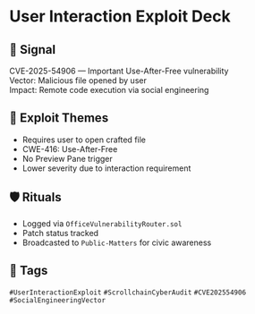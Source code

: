 # User Interaction Exploit Deck

## 📍 Signal
CVE-2025-54906 — Important Use-After-Free vulnerability  
Vector: Malicious file opened by user  
Impact: Remote code execution via social engineering

## 🧭 Exploit Themes
- Requires user to open crafted file
- CWE-416: Use-After-Free
- No Preview Pane trigger
- Lower severity due to interaction requirement

## 🛡️ Rituals
- Logged via `OfficeVulnerabilityRouter.sol`
- Patch status tracked
- Broadcasted to `Public-Matters` for civic awareness

## 🔖 Tags
`#UserInteractionExploit` `#ScrollchainCyberAudit` `#CVE202554906` `#SocialEngineeringVector`
